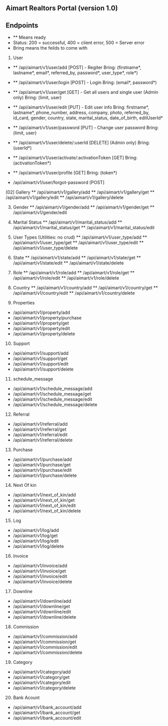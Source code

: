 ## Aimart Realtors Portal (version 1.0)

## Endpoints ##
- ** Means ready
- Status: 200 = successful, 400 = client error, 500 = Server error
- Bring means the feilds to come with

01. User
- ** /api/aimart/v1/user/add [POST]  - Regiter
   Bring: (firstname*, lastname*, email*, referred_by, password*, user_type*, role*)

- ** /api/aimart/v1/user/login [POST] - Login
  Bring: (email*, password*)

- ** /api/aimart/v1/user/get [GET] - Get all users and single user (Admin only)
    Bring: (limit, user)

- ** /api/aimart/v1/user/edit [PUT] - Edit user info
    Bring: firstname*, lastname*, phone_number, address, company, photo, referred_by, id_card, gender, country, state, marital_status, date_of_birth, editUserId*

- ** /api/aimart/v1/user/password [PUT] - Change user password
    Bring: (limit, user)

- ** /api/aimart/v1/user/delete/:userId [DELETE] (Admin only)
    Bring: (userId*) 

- ** /api/aimart/v1/user/activate/:activationToken [GET]
    Bring: (activationToken*) 

- ** /api/aimart/v1/user/profile [GET]
     Bring: (token*) 

* /api/aimart/v1/user/forgot-password [POST]


[02] Gallery
** /api/aimart/v1/gallery/add
** /api/aimart/v1/gallery/get
** /api/aimart/v1/gallery/edit
** /api/aimart/v1/gallery/delete

03. Gender
** /api/aimart/v1/gender/add
** /api/aimart/v1/gender/get
** /api/aimart/v1/gender/edit

04. Marital Status
** /api/aimart/v1/marital_status/add
** /api/aimart/v1/marital_status/get
** /api/aimart/v1/marital_status/edit

05. User Types (Utilities: no crud) 
** /api/aimart/v1/user_type/add
** /api/aimart/v1/user_type/get
** /api/aimart/v1/user_type/edit
** /api/aimart/v1/user_type/delete

06. State 
** /api/aimart/v1/state/add
** /api/aimart/v1/state/get
** /api/aimart/v1/state/edit
** /api/aimart/v1/state/delete

07. Role
** /api/aimart/v1/role/add
** /api/aimart/v1/role/get
** /api/aimart/v1/role/edit
** /api/aimart/v1/role/delete

08. Country
** /api/aimart/v1/country/add
** /api/aimart/v1/country/get
** /api/aimart/v1/country/edit
** /api/aimart/v1/country/delete

09. Properties
* /api/aimart/v1/property/add
* /api/aimart/v1/property/purchase
* /api/aimart/v1/property/get
* /api/aimart/v1/property/edit
* /api/aimart/v1/property/delete

10. Support 
* /api/aimart/v1/support/add
* /api/aimart/v1/support/get
* /api/aimart/v1/support/edit
* /api/aimart/v1/support/delete

11. schedule_message
* /api/aimart/v1/schedule_message/add
* /api/aimart/v1/schedule_message/get
* /api/aimart/v1/schedule_message/edit
* /api/aimart/v1/schedule_message/delete

12. Referral
* /api/aimart/v1/referral/add
* /api/aimart/v1/referral/get
* /api/aimart/v1/referral/edit
* /api/aimart/v1/referral/delete

13. Purchase
* /api/aimart/v1/purchase/add
* /api/aimart/v1/purchase/get
* /api/aimart/v1/purchase/edit
* /api/aimart/v1/purchase/delete

14. Next Of kin
* /api/aimart/v1/next_of_kin/add
* /api/aimart/v1/next_of_kin/get
* /api/aimart/v1/next_of_kin/edit
* /api/aimart/v1/next_of_kin/delete

15. Log
* /api/aimart/v1/log/add
* /api/aimart/v1/log/get
* /api/aimart/v1/log/edit
* /api/aimart/v1/log/delete

16. Invoice
* /api/aimart/v1/invoice/add
* /api/aimart/v1/invoice/get
* /api/aimart/v1/invoice/edit
* /api/aimart/v1/invoice/delete

17. Downline
* /api/aimart/v1/downline/add
* /api/aimart/v1/downline/get
* /api/aimart/v1/downline/edit
* /api/aimart/v1/downline/delete

18. Commission
* /api/aimart/v1/commission/add
* /api/aimart/v1/commission/get
* /api/aimart/v1/commission/edit
* /api/aimart/v1/commission/delete

19. Category
* /api/aimart/v1/category/add
* /api/aimart/v1/category/get
* /api/aimart/v1/category/edit
* /api/aimart/v1/category/delete

20. Bank Acount
* /api/aimart/v1/bank_account/add
* /api/aimart/v1/bank_account/get
* /api/aimart/v1/bank_account/edit





